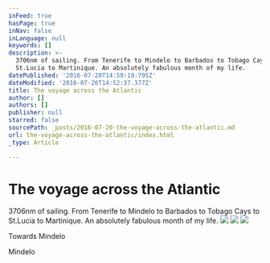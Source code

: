 ```yaml
---
inFeed: true
hasPage: true
inNav: false
inLanguage: null
keywords: []
description: >-
  3706nm of sailing. From Tenerife to Mindelo to Barbados to Tobago Cays to
  St.Lucia to Martinique. An absolutely fabulous month of my life.
datePublished: '2016-07-20T14:59:19.795Z'
dateModified: '2016-07-20T14:52:37.377Z'
title: The voyage across the Atlantic
author: []
authors: []
publisher: null
starred: false
sourcePath: _posts/2016-07-20-the-voyage-across-the-atlantic.md
url: the-voyage-across-the-atlantic/index.html
_type: Article

---
```

# The voyage across the Atlantic

3706nm of sailing. From Tenerife to Mindelo to Barbados to Tobago Cays to St.Lucia to Martinique. An absolutely fabulous month of my life.
![](https://the-grid-user-content.s3-us-west-2.amazonaws.com/fba190de-d9a2-45b8-ae1e-3478071d0d8b.jpg)
![](https://the-grid-user-content.s3-us-west-2.amazonaws.com/9618b88b-1ff5-4dbb-a8cc-8d577b8c4f77.jpg)
![](https://the-grid-user-content.s3-us-west-2.amazonaws.com/10b986c3-fbf4-43b2-a321-a2fbed0e9ba6.jpg)

Towards Mindelo

Mindelo